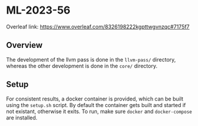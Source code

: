 # ML-2023-56

Overleaf link: https://www.overleaf.com/8326198222kgpttwgvnzqc#7175f7

## Overview

The development of the llvm pass is done in the `llvm-pass/` directory, whereas
 the other development is done in the `core/` directory.

## Setup

For consistent results, a docker container is provided, which can be built using
 the `setup.sh` script. By default the container gets built and started if not
 existant, otherwise it exits. To run, make sure `docker` and `docker-compose`
 are installed.
